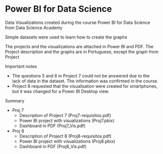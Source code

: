# Power BI for Data Science

Data Visualizations created during the course Power BI for Data Science from Data Science Academy

Simple datasets were used to learn how to create the graphs

The projects and the visualizations are attached in Power BI and PDF. The Project description and the graphs are in Portuguese, except the graph from Project

Important notes
* The questions 5 and 6 in Project 7 could not be answered due to the lack of data in the dataset. The information was confirmed in the course.
* Project 8 requested that the visualisation were created for smartphones, but it was changed for a Power BI Desktop view.

Summary
* Proj 7
  - Description of Project 7 (Proj7-requisitos.pdf)
  - Power BI project with visualizations (Proj7.pbix)
  - Dashboard in PDF (Proj7_Vis.pdf)
* Proj 8
  - Description of Project 8 (Proj8-requisitos.pdf)
  - Power BI project with visualizations (Proj8.pbix)
  - Dashboard in PDF (Proj8_Vis.pdf)
